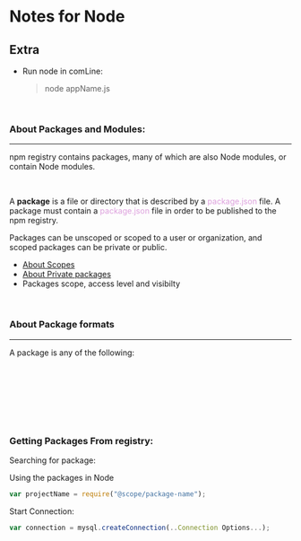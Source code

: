 <head>

  <h1> Notes for Node</h1>
  
</head>

<h2>Extra</H2>

- Run node in comLine:
  > node appName.js

<br>

<h3>About Packages and Modules:</h3>

---

<div>
  
  <p>npm registry contains packages, many of which are also Node modules, or contain Node modules.</p>

  </br>
  </div>
    <p>A <b>package</b> is a file or directory that is described by a <span style ="color:#DDA0DD">package.json</span> file. A package must contain a <span style ="color:#DDA0DD">package.json</span> file in order to be published to the npm registry.</p>
    <p>Packages can be unscoped or scoped to a user or organization, and scoped packages can be private or public.</p>
  <div>
</div>

- <a href = https://docs.npmjs.com/about-scopes>About Scopes</a>
- <a href = https://docs.npmjs.com/about-scopes>About Private packages</a>
- Packages scope, access level and visibilty</a>

<br>

<h3>About Package formats</h3>

---

<div>
  
  <span>A package is any of the following:</span>
</div>

<br><br><br><br><br><br>

<h3>Getting Packages From registry:</h3>

Searching for package:

Using the packages in Node

```js
var projectName = require("@scope/package-name");
```

Start Connection:

```js
var connection = mysql.createConnection(..Connection Options...);
```

</div>
